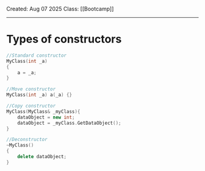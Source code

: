 Created: Aug 07 2025
Class: [[Bootcamp]] 
- - -
# Types of constructors
```cpp
//Standard constructor
MyClass(int _a)
{
	a = _a;
}

//Move constructor
MyClass(int _a) a(_a) {}

//Copy constructor
MyClass(MyClass& _myClass){
	dataObject = new int;
	dataObject = _myClass.GetDataObject();
}

//Deconstructor
~MyClass()
{
	delete dataObject;
}
```

